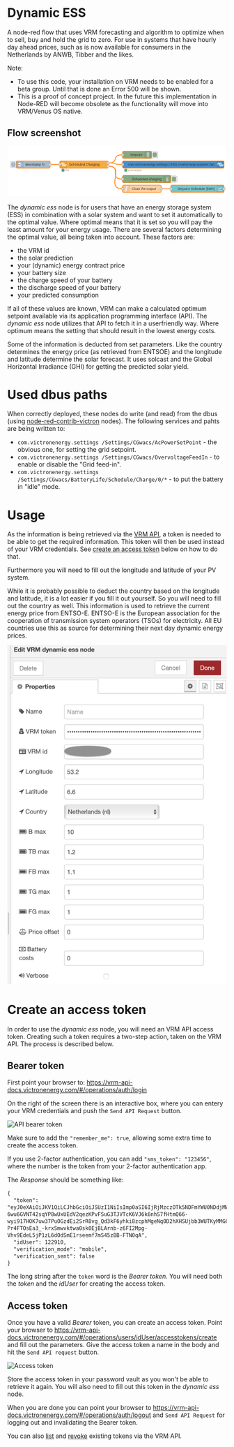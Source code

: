 # Dynamic ESS
A node-red flow that uses VRM forecasting and algorithm to optimize when to sell, buy and hold the grid to zero. For use in systems that have hourly day ahead prices, such as is now available for consumers in the Netherlands by ANWB, Tibber and the likes.

Note:
- To use this code, your installation on VRM needs to be enabled for a beta group. Until that is done an Error 500 will be shown.
- This is a proof of concept project. In the future this implementation in Node-RED will become obsolete as the functionality will move into VRM/Venus OS native.

## Flow screenshot

![Dynamic ESS](doc/img/dynamic-ess-flow.png)

The _dynamic ess_ node is for users that have an energy storage system (ESS)
in combination with a solar system and want to set it automatically to the
optimal value. Where optimal means that it is set so you will pay the least
amount for your energy usage.  There are several factors determining the
optimal value, all being taken into account. These factors are:

- the VRM id
- the solar prediction
- your (dynamic) energy contract price
- your battery size
- the charge speed of your battery
- the discharge speed of your battery
- your predicted consumption

If all of these values are known, VRM can make a calculated optimum setpoint available
via its application programming interface (API). The _dynamic ess_ node
utilizes that API to fetch it in a userfriendly way.  Where optimum means the
setting that should result in the lowest energy costs.

Some of the information is deducted from set parameters. Like the country determines
the energy price (as retrieved from ENTSOE) and the longitude and latitude determine
the solar forecast. It uses solcast and the Global Horizontal Irradiance (GHI) for
getting the predicted solar yield.

# Used dbus paths

When correctly deployed, these nodes do write (and read) from the dbus (using [node-red-contrib-victron](https://github.com/victronenergy/node-red-contrib-victron) nodes).
The following services and pahts are being written to:
- `com.victronenergy.settings /Settings/CGwacs/AcPowerSetPoint` - the obvious one, for setting the grid setpoint.
- `com.victronenergy.settings /Settings/CGwacs/OvervoltageFeedIn` - to enable or disable the "Grid feed-in".
- `com.victronenergy.settings /Settings/CGwacs/BatteryLife/Schedule/Charge/0/*`  - to put the battery in "idle" mode.

# Usage

As the information is being retrieved via the [VRM API](https://vrm-api-docs.victronenergy.com/#/),
a token is needed to be able to get the required information. This token will
then be used instead of your VRM credentials. See [create an access token](#create_an_access_token)
below on how to do that.

Furthermore you will need to fill out the longitude and latitude of your PV
system.

While it is probably possible to deduct the country based on the longitude and
latitude, it is a lot easier if you fill it out yourself. So you will need to
fill out the country as well. This information is used to retrieve the current
energy price from ENTSO-E. ENTSO-E is the European association for the
cooperation of transmission system operators (TSOs) for electricity. All EU countries
use this as source for determining their next day dynamic energy prices.

![Edit panel](doc/img/edit-panel.png)

# Create an access token

In order to use the _dynamic ess_ node, you will need an VRM API access token.
Creating such a token requires a two-step action, taken on the VRM API. The process
is described below.

## Bearer token

First point your browser to:
https://vrm-api-docs.victronenergy.com/#/operations/auth/login

On the right of the screen there is an interactive box, where you can entery your VRM
credentials and push the `Send API Request` button.

![API bearer token](doc/img/api-bearer-token.png)

Make sure to add the `"remember_me": true`, allowing some extra time to create the access
token.

If you use 2-factor authentication, you can add `"sms_token": "123456"`, where the number
is the token from your 2-factor authentication app.

The _Response_ should be something like:
```
{
  "token": "eyJ0eXAiOiJKV1QiLCJhbGciOiJSUzI1NiIsImp0aSI6IjRjMzczOTk5NDFmYWU0NDdjMWVmMmZmNzNmMzU5NTQ4In0.eyJ1aWQiOiIxMjI5MTAiLCJ0b2tlbl90eXBlIjoiZGVmYXVsdCIsImlzcyI6InZybWFwaS52aWN0cm9uZW5lcmd5LmNvbSIsImF1ZCI6Imh0dHBzOi8vdnJtYXBpLnZpY3Ryb25lbmVyZ3kuY29tLyIsImlhdCI6MTY3Njg4MjYzMSwiZXhwIjoxNjc2OTY5MDMxLCJqdGkiOiI0YzM3Mzk5OTQxZmFlNDQ3YzFlZjJmZjczZjM1OTU0OCJ9.TjrtftTjU0r4n9nCxE2l6XnxpR2_ltS8R_EBJW_MaY1bs0i1x-6wu6GVNT42sqYP8wUxUEdV2qezKPvFSuG3TJVTcK6VJ6k6nhS7fHtmQ66-wyi917HOK7uw37PuOGzdEi2SrR8vg_Qd3kF6yhki8zcphMgeNqOD2hXHSUjbb3WUTKyMMG6fu0e9VgdY35wXzHZSzdbbQlkR9e6TIqDFYGEFjL_NpXhG48fVdxjtPgZXGeOzyuRUwezveZNo1-Pr4FTOsEa3_-krxSmwvktwa0sk0EjBLArnb-z6FI2Mpg-Vhv9EdeL5jP1zL6dOdSmE1rseemf7mS45zBB-FTN0qA",
  "idUser": 122910,
  "verification_mode": "mobile",
  "verification_sent": false
}
```

The long string after the `token` word is the _Bearer token_. You will need
both the _token_ and the _idUser_ for creating the access token.

## Access token

Once you have a valid _Bearer_ token, you can create an access token. Point your browser to
https://vrm-api-docs.victronenergy.com/#/operations/users/idUser/accesstokens/create and
fill out the parameters. Give the access token a name in the body and hit the
`Send API request` button.

![Access token](doc/img/api-access-token.png)

Store the access token in your password vault as you won't be able to retrieve it again. You
will also need to fill out this token in the _dynamic ess_ node.

When you are done you can point your browser to
https://vrm-api-docs.victronenergy.com/#/operations/auth/logout and `Send API
Request` for logging out and invalidating the Bearer token.

You can also [list](https://vrm-api-docs.victronenergy.com/#/operations/users/idUser/accesstokens/list)
and [revoke](https://vrm-api-docs.victronenergy.com/#/operations/users/idUser/accesstokens/revoke)
existing tokens via the VRM API.

